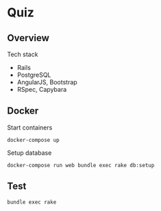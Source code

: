 # Quiz

## Overview
Tech stack
- Rails
- PostgreSQL
- AngularJS, Bootstrap
- RSpec, Capybara

## Docker
Start containers
```
docker-compose up
```

Setup database
```
docker-compose run web bundle exec rake db:setup
```

## Test
```
bundle exec rake
```